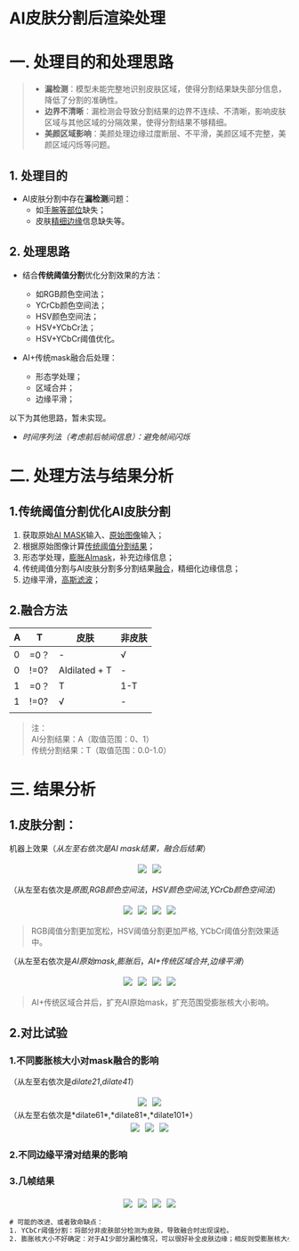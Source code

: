 # **AI皮肤分割后渲染处理** 

# 一. 处理目的和处理思路
> - **漏检测**：模型未能完整地识别皮肤区域，使得分割结果缺失部分信息，降低了分割的准确性。
> - **边界不清晰**：漏检测会导致分割结果的边界不连续、不清晰，影响皮肤区域与其他区域的分隔效果，使得分割结果不够精细。
> - **美颜区域影响**：美颜处理边缘过度断层、不平滑，美颜区域不完整，美颜区域闪烁等问题。


## 1. 处理目的
   - AI皮肤分割中存在**漏检测**问题：
        - 如<u>手腕等部位</u>缺失；
        - 皮肤<u>精细边缘</u>信息缺失等。

## 2. 处理思路
   - 结合**传统阈值分割**优化分割效果的方法：
        - 如RGB颜色空间法；
        - YCrCb颜色空间法；
        - HSV颜色空间法；
        - HSV+YCbCr法；
        - HSV+YCbCr阈值优化。

   - AI+传统mask融合后处理：
        - 形态学处理；
        - 区域合并；
        - 边缘平滑；

以下为其他思路，暂未实现。
   - *时间序列法（考虑前后帧间信息）：避免帧间闪烁*


# 二. 处理方法与结果分析
## 1.传统阈值分割优化AI皮肤分割
   1. 获取原始<u>AI MASK</u>输入、<u>原始图像</u>输入；
   2. 根据原始图像计算<u>传统阈值分割结果</u>；
   3. 形态学处理，<u>膨胀AImask</u>，补充边缘信息；
   4. 传统阈值分割与AI皮肤分割多分割结果<u>融合</u>，精细化边缘信息；
   5. 边缘平滑，<u>高斯滤波</u>；

## 2.融合方法

| A |  T  | 皮肤 | 非皮肤 |
|---| --- | --- | --- |
| 0 | =0？ |  -  | √   |
| 0 | !=0? | AIdilated + T | - |
| 1 | =0？ | T | 1-T |
| 1 | !=0? | √   | -   |
|  |  |  |  |

> 注：  
> AI分割结果：A（取值范围：0、1）  
> 传统分割结果：T（取值范围：0.0-1.0）  


# 三. 结果分析

## 1.皮肤分割：   
机器上效果（*从左至右依次是AI mask结果，融合后结果*）
   <div style="display: flex; justify-content: center;">
      <img src="./images/AI.png" style="margin: 5px; max-width: 200px;" />
      <img src="./images/blue.png" style="margin: 5px; max-width: 200px;" />
   </div>


（从左至右依次是*原图*,*RGB颜色空间法*，*HSV颜色空间法*,*YCrCb颜色空间法*）
   <div style="display: flex; justify-content: center;">
      <img src="./images/origin_426.jpg" style="margin: 5px; max-width: 200px;" />
      <img src="./images/RGB_426_skin.jpg" style="margin: 5px; max-width: 200px;" />
      <img src="./images/HSV_426_skin.jpg" style="margin: 5px; max-width: 200px;" />
      <img src="./images/HSVYCbCr_426_skin.jpg" style="margin: 5px; max-width: 200px;" />
   </div>
   
   > RGB阈值分割更加宽松，HSV阈值分割更加严格, YCbCr阈值分割效果适中。

（从左至右依次是*AI原始mask*,*膨胀后*，*AI+传统区域合并*,*边缘平滑*）
   <div style="display: flex; justify-content: center;">
      <img src="./images/AImask_426_binarize.jpg" style="margin: 5px; max-width: 200px;" />
      <img src="./images/AImask_426_dilated.jpg" style="margin: 5px; max-width: 200px;" />
      <img src="./images/mergeMask_426.jpg" style="margin: 5px; max-width: 200px;" />
      <img src="./images/mergeMaskBlurred_426.jpg" style="margin: 5px; max-width: 200px;" />
   </div>
   
   > AI+传统区域合并后，扩充AI原始mask，扩充范围受膨胀核大小影响。

## 2.对比试验
### 1.不同膨胀核大小对mask融合的影响
（从左至右依次是*dilate21*,*dilate41*）
   <div style="display: flex; justify-content: center;">
      <img src="./images/dilate_21.jpg" style="margin: 5px; max-width: 200px;" />
      <img src="./images/dilate_41.jpg" style="margin: 5px; max-width: 200px;" />
   </div>
（从左至右依次是*dilate61*,*dilate81*,*dilate101*）
   <div style="display: flex; justify-content: center;">
      <img src="./images/dilate_61.jpg" style="margin: 5px; max-width: 200px;" />
      <img src="./images/dilate_81.jpg" style="margin: 5px; max-width: 200px;" />
      <img src="./images/dilate_101.jpg" style="margin: 5px; max-width: 200px;" />
   </div>

### 2.不同边缘平滑对结果的影响

### 3.几帧结果
   <div style="display: flex; justify-content: center;">
      <img src="./images/00065.jpg" style="margin: 5px; max-width: 200px;" />
      <img src="./images/00094.jpg" style="margin: 5px; max-width: 200px;" />
      <img src="./images/00171.jpg" style="margin: 5px; max-width: 200px;" />
      <img src="./images/00426.jpg" style="margin: 5px; max-width: 200px;" />
   </div>


``` txt
# 可能的改进、或者致命缺点：
1. YCbCr阈值分割：将部分非皮肤部分检测为皮肤，导致融合时出现误检。
2. 膨胀核大小不好确定：对于AI少部分漏检情况，可以很好补全皮肤边缘；相反则受膨胀核大小影响。

```